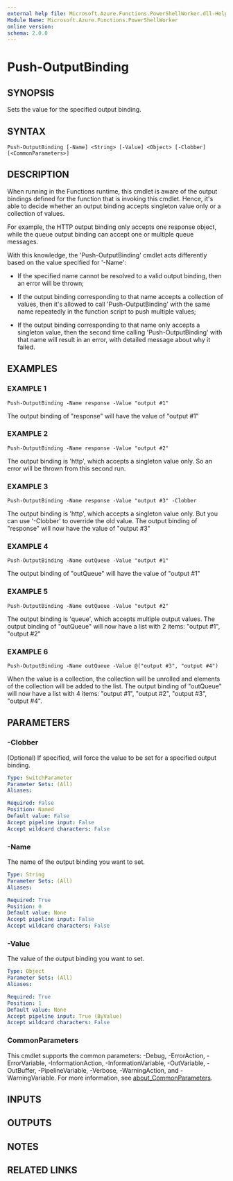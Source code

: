 ```yaml
---
external help file: Microsoft.Azure.Functions.PowerShellWorker.dll-Help.xml
Module Name: Microsoft.Azure.Functions.PowerShellWorker
online version:
schema: 2.0.0
---
```


# Push-OutputBinding

## SYNOPSIS
Sets the value for the specified output binding.

## SYNTAX

```
Push-OutputBinding [-Name] <String> [-Value] <Object> [-Clobber] [<CommonParameters>]
```

## DESCRIPTION
When running in the Functions runtime, this cmdlet is aware of the output bindings
defined for the function that is invoking this cmdlet.
Hence, it's able to decide
whether an output binding accepts singleton value only or a collection of values.

For example, the HTTP output binding only accepts one response object, while the
queue output binding can accept one or multiple queue messages.

With this knowledge, the 'Push-OutputBinding' cmdlet acts differently based on the
value specified for '-Name':

- If the specified name cannot be resolved to a valid output binding, then an error
  will be thrown;

- If the output binding corresponding to that name accepts a collection of values,
  then it's allowed to call 'Push-OutputBinding' with the same name repeatedly in
  the function script to push multiple values;

- If the output binding corresponding to that name only accepts a singleton value,
  then the second time calling 'Push-OutputBinding' with that name will result in
  an error, with detailed message about why it failed.

## EXAMPLES

### EXAMPLE 1
```
Push-OutputBinding -Name response -Value "output #1"
```

The output binding of "response" will have the value of "output #1"

### EXAMPLE 2
```
Push-OutputBinding -Name response -Value "output #2"
```

The output binding is 'http', which accepts a singleton value only.
So an error will be thrown from this second run.

### EXAMPLE 3
```
Push-OutputBinding -Name response -Value "output #3" -Clobber
```

The output binding is 'http', which accepts a singleton value only.
But you can use '-Clobber' to override the old value.
The output binding of "response" will now have the value of "output #3"

### EXAMPLE 4
```
Push-OutputBinding -Name outQueue -Value "output #1"
```

The output binding of "outQueue" will have the value of "output #1"

### EXAMPLE 5
```
Push-OutputBinding -Name outQueue -Value "output #2"
```

The output binding is 'queue', which accepts multiple output values.
The output binding of "outQueue" will now have a list with 2 items: "output #1", "output #2"

### EXAMPLE 6
```
Push-OutputBinding -Name outQueue -Value @("output #3", "output #4")
```

When the value is a collection, the collection will be unrolled and elements of the collection
will be added to the list.
The output binding of "outQueue" will now have a list with 4 items:
"output #1", "output #2", "output #3", "output #4".

## PARAMETERS

### -Clobber
(Optional) If specified, will force the value to be set for a specified output binding.

```yaml
Type: SwitchParameter
Parameter Sets: (All)
Aliases:

Required: False
Position: Named
Default value: False
Accept pipeline input: False
Accept wildcard characters: False
```

### -Name
The name of the output binding you want to set.

```yaml
Type: String
Parameter Sets: (All)
Aliases:

Required: True
Position: 0
Default value: None
Accept pipeline input: False
Accept wildcard characters: False
```

### -Value
The value of the output binding you want to set.

```yaml
Type: Object
Parameter Sets: (All)
Aliases:

Required: True
Position: 1
Default value: None
Accept pipeline input: True (ByValue)
Accept wildcard characters: False
```

### CommonParameters
This cmdlet supports the common parameters: -Debug, -ErrorAction, -ErrorVariable, -InformationAction, -InformationVariable, -OutVariable, -OutBuffer, -PipelineVariable, -Verbose, -WarningAction, and -WarningVariable. For more information, see [about_CommonParameters](http://go.microsoft.com/fwlink/?LinkID=113216).

## INPUTS

## OUTPUTS

## NOTES

## RELATED LINKS
